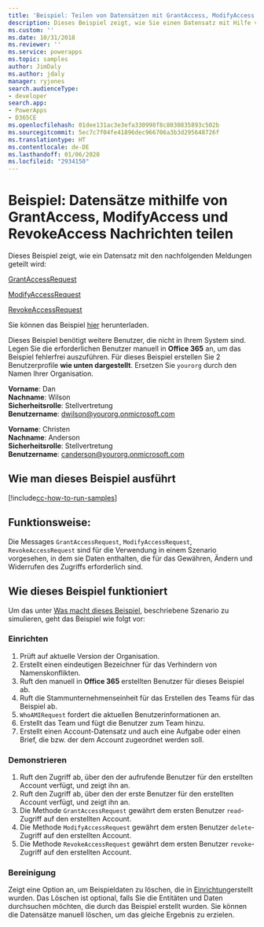 ```yaml
---
title: 'Beispiel: Teilen von Datensätzen mit GrantAccess, ModifyAccess und RevokeAccess (Common Data Service) | Microsoft Docs'
description: Dieses Beispiel zeigt, wie Sie einen Datensatz mit Hilfe von Berechtigung freigeben, ändern und widerrufen können.
ms.custom: ''
ms.date: 10/31/2018
ms.reviewer: ''
ms.service: powerapps
ms.topic: samples
author: JimDaly
ms.author: jdaly
manager: ryjones
search.audienceType:
- developer
search.app:
- PowerApps
- D365CE
ms.openlocfilehash: 01dee131ac3e3efa330998f8c8030835893c502b
ms.sourcegitcommit: 5ec7c7f04fe41896dec966706a3b3d295648726f
ms.translationtype: HT
ms.contentlocale: de-DE
ms.lasthandoff: 01/06/2020
ms.locfileid: "2934150"
---
```

# <a name="sample-share-records-using-grantaccess-modifyaccess-and-revokeaccess-messages"></a>Beispiel: Datensätze mithilfe von GrantAccess, ModifyAccess und RevokeAccess Nachrichten teilen

<!-- https://docs.microsoft.com/dynamics365/customer-engagement/developer/sample-share-records-using-grantaccess-modifyaccess-revokeaccess-messages 

Change sample to make sure it works with Common Data Service
-->

Dieses Beispiel zeigt, wie ein Datensatz mit den nachfolgenden Meldungen geteilt wird:

[GrantAccessRequest](https://docs.microsoft.com/dotnet/api/microsoft.crm.sdk.messages.grantaccessrequest?view=dynamics-general-ce-9)

[ModifyAccessRequest](https://docs.microsoft.com/dotnet/api/microsoft.crm.sdk.messages.modifyaccessrequest?view=dynamics-general-ce-9)

[RevokeAccessRequest](https://docs.microsoft.com/dotnet/api/microsoft.crm.sdk.messages.revokeaccessrequest?view=dynamics-general-ce-9)

Sie können das Beispiel [hier](https://github.com/Microsoft/PowerApps-Samples/tree/master/cds/orgsvc/C%23/GrantModifyRevokeAccess) herunterladen.

Dieses Beispiel benötigt weitere Benutzer, die nicht in Ihrem System sind. Legen Sie die erforderlichen Benutzer manuell in **Office 365** an, um das Beispiel fehlerfrei auszuführen. Für dieses Beispiel erstellen Sie 2 Benutzerprofile **wie unten dargestellt**. Ersetzen Sie `yourorg` durch den Namen Ihrer Organisation.

**Vorname**: Dan<br/>
**Nachname**: Wilson<br/>
**Sicherheitsrolle**: Stellvertretung<br/>
**Benutzername**: dwilson@yourorg.onmicrosoft.com<br/>

**Vorname**: Christen<br/>
**Nachname**: Anderson<br/>
**Sicherheitsrolle**: Stellvertretung<br/>
**Benutzername**: canderson@yourorg.onmicrosoft.com<br/>

## <a name="how-to-run-this-sample"></a>Wie man dieses Beispiel ausführt

[!include[cc-how-to-run-samples](../../includes/cc-how-to-run-samples.md)]

## <a name="what-this-sample-does"></a>Funktionsweise:

Die Messages `GrantAccessRequest`, `ModifyAccessRequest`, `RevokeAccessRequest` sind für die Verwendung in einem Szenario vorgesehen, in dem sie Daten enthalten, die für das Gewähren, Ändern und Widerrufen des Zugriffs erforderlich sind.

## <a name="how-this-sample-works"></a>Wie dieses Beispiel funktioniert

Um das unter [Was macht dieses Beispiel](#what-this-sample-does), beschriebene Szenario zu simulieren, geht das Beispiel wie folgt vor:

### <a name="setup"></a>Einrichten

1. Prüft auf aktuelle Version der Organisation.
2. Erstellt einen eindeutigen Bezeichner für das Verhindern von Namenskonflikten.
3. Ruft den manuell in **Office 365** erstellten Benutzer für dieses Beispiel ab.
4. Ruft die Stammunternehmenseinheit für das Erstellen des Teams für das Beispiel ab.
5. `WhoAMIRequest` fordert die aktuellen Benutzerinformationen an.
6. Erstellt das Team und fügt die Benutzer zum Team hinzu. 
7. Erstellt einen Account-Datensatz und auch eine Aufgabe oder einen Brief, die bzw. der dem Account zugeordnet werden soll.

### <a name="demonstrate"></a>Demonstrieren

1. Ruft den Zugriff ab, über den der aufrufende Benutzer für den erstellten Account verfügt, und zeigt ihn an.
2. Ruft den Zugriff ab, über den der erste Benutzer für den erstellten Account verfügt, und zeigt ihn an. 
3. Die Methode `GrantAccessRequest` gewährt dem ersten Benutzer `read`-Zugriff auf den erstellten Account.
4. Die Methode `ModifyAccessRequest` gewährt dem ersten Benutzer `delete`-Zugriff auf den erstellten Account.
5. Die Methode `RevokeAccessRequest` gewährt dem ersten Benutzer `revoke`-Zugriff auf den erstellten Account.

### <a name="clean-up"></a>Bereinigung

Zeigt eine Option an, um Beispieldaten zu löschen, die in [Einrichtung](#setup)erstellt wurden. Das Löschen ist optional, falls Sie die Entitäten und Daten durchsuchen möchten, die durch das Beispiel erstellt wurden. Sie können die Datensätze manuell löschen, um das gleiche Ergebnis zu erzielen.
